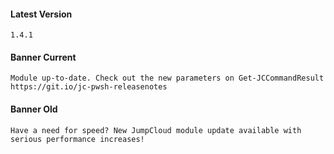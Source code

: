 #### Latest Version

```
1.4.1
```

#### Banner Current

```
Module up-to-date. Check out the new parameters on Get-JCCommandResult https://git.io/jc-pwsh-releasenotes 
```

#### Banner Old

```
Have a need for speed? New JumpCloud module update available with serious performance increases!
```
